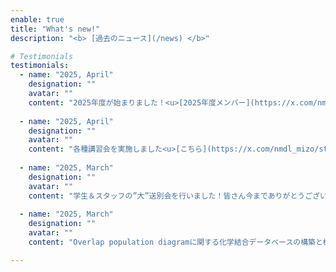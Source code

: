 ```yaml
---
enable: true
title: "What's new!"
description: "<b> [過去のニュース](/news) </b>"

# Testimonials
testimonials:
  - name: "2025, April"
    designation: ""
    avatar: ""
    content: "2025年度が始まりました！<u>[2025年度メンバー](https://x.com/nmdl_mizo/status/1908086851103265154)</u>"
  
  - name: "2025, April"
    designation: ""
    avatar: ""
    content: "各種講習会を実施しました<u>[こちら](https://x.com/nmdl_mizo/status/1908090320996229367)</u>"
  
  - name: "2025, March"
    designation: ""
    avatar: ""
    content: "学生＆スタッフの”大”送別会を行いました！皆さん今までありがとうございました！<u>[こちら](https://x.com/nmdl_mizo/status/1904455865266319523)</u>"
  
  - name: "2025, March"
    designation: ""
    avatar: ""
    content: "Overlap population diagramに関する化学結合データベースの構築と機械学習をもちいた予測に関する研究成果がChemistry Lett.に掲載されました．13万分子の200万結合のOverlap Population Diagramを公開しております．<u>[こちら](https://academic.oup.com/chemlett/article/54/3/upaf038/8058640)</u>"

---
```

